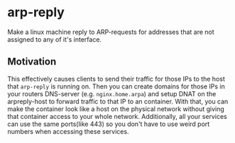 # arp-reply

Make a linux machine reply to ARP-requests for addresses that are not assigned
to any of it's interface.

## Motivation
This effectively causes clients to send their traffic for those IPs to the host
that `arp-reply` is running on. Then you can create domains for those IPs in
your routers DNS-server (e.g. `nginx.home.arpa`) and setup DNAT on the
arpreply-host to forward traffic to that IP to an container. With that, you can
make the container look like a host on the physical network without giving that
container access to your whole network. Additionally, all your services can use
the same ports(like 443) so you don't have to use weird port numbers when
accessing these services.
